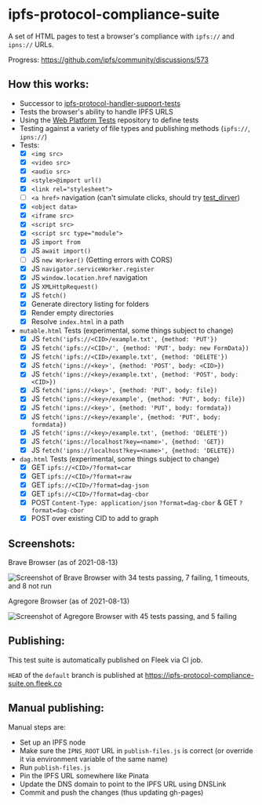 # ipfs-protocol-compliance-suite
A set of HTML pages to test a browser's compliance with `ipfs://` and `ipns://` URLs.

Progress: https://github.com/ipfs/community/discussions/573

## How this works:

- Successor to [ipfs-protocol-handler-support-tests](https://github.com/ipfs/in-web-browsers/blob/master/docs/ipfs-protocol-handler-support-tests.html)
- Tests the browser's ability to handle IPFS URLS
- Using the [Web Platform Tests](https://github.com/web-platform-tests/wpt) repository to define tests
- Testing against a variety of file types and publishing methods (`ipfs://`, `ipns://`)
- Tests:
  - [x] `<img src>`
  - [x] `<video src>`
  - [x] `<audio src>`
  - [x] `<style>@import url()`
  - [x] `<link rel="stylesheet">`
  - [ ] `<a href>` navigation (can't simulate clicks, should try [test_dirver](https://github.com/RangerMauve/ipfs-protocol-compliance-suite))
  - [x] `<object data>`
  - [x] `<iframe src>`
  - [x] `<script src>`
  - [x] `<script src type="module">`
  - [x] JS `import from`
  - [x] JS `await import()`
  - [ ] JS `new Worker()` (Getting errors with CORS)
  - [x] JS `navigator.serviceWorker.register`
  - [x] JS `window.location.href` navigation
  - [x] JS `XMLHttpRequest()`
  - [x] JS `fetch()`
  - [x] Generate directory listing for folders
  - [x] Render empty directories
  - [x] Resolve `index.html` in a path
- `mutable.html` Tests (experimental, some things subject to change)
  - [x] JS `fetch('ipfs://<CID>/example.txt', {method: 'PUT'})`
  - [x] JS `fetch('ipfs://<CID>/', {method: 'PUT', body: new FormData})`
  - [x] JS `fetch('ipfs://<CID>/example.txt', {method: 'DELETE'})`
  - [x] JS `fetch('ipns://<key>', {method: 'POST', body: <CID>})`
  - [x] JS `fetch('ipns://<key>/example.txt', {method: 'POST', body: <CID>})`
  - [x] JS `fetch('ipns://<key>', {method: 'PUT', body: file})`
  - [x] JS `fetch('ipns://<key>/example', {method: 'PUT', body: file})`
  - [x] JS `fetch('ipns://<key>', {method: 'PUT', body: formdata})`
  - [x] JS `fetch('ipns://<key>/example', {method: 'PUT', body: formdata})`
  - [x] JS `fetch('ipns://<key>/example.txt', {method: 'DELETE'})`
  - [x] JS `fetch('ipns://localhost?key=<name>', {method: 'GET})`
  - [x] JS `fetch('ipns://localhost?key=<name>', {method: 'DELETE})`
- `dag.html` Tests (experimental, some things subject to change)
  - [x] GET `ipfs://<CID>/?format=car`
  - [x] GET `ipfs://<CID>/?format=raw`
  - [x] GET `ipfs://<CID>/?format=dag-json`
  - [x] GET `ipfs://<CID>/?format=dag-cbor`
  - [x] POST `Content-Type: application/json` `?format=dag-cbor` & GET `?format=dag-cbor`
  - [x] POST over existing CID to add to graph

## Screenshots:

Brave Browser (as of 2021-08-13)

![Screenshot of Brave Browser with 34 tests passing, 7 failing, 1 timeouts, and 8 not run](screenshots/brave.png)

Agregore Browser (as of 2021-08-13)

![Screenshot of Agregore Browser with 45 tests passing, and 5 failing](screenshots/agregore.png)

## Publishing:

This test suite is automatically published on Fleek via CI job.

`HEAD` of the `default` branch is published at https://ipfs-protocol-compliance-suite.on.fleek.co

## Manual publishing:

Manual steps are:

- Set up an IPFS node
- Make sure the `IPNS_ROOT` URL in `publish-files.js` is correct (or override it via environment variable of the same name)
- Run `publish-files.js`
- Pin the IPFS URL somewhere like Pinata
- Update the DNS domain to point to the IPFS URL using DNSLink
- Commit and push the changes (thus updating gh-pages)
